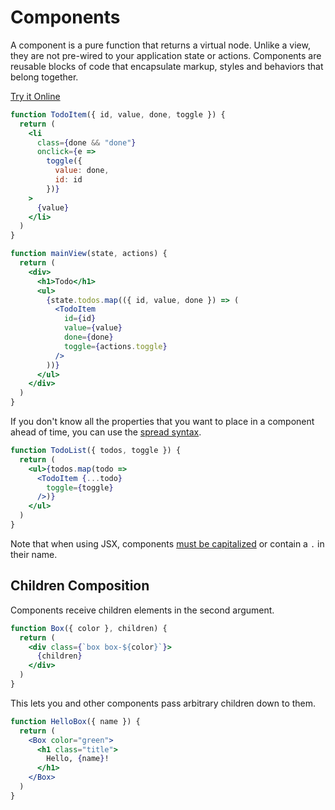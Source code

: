 # Components

A component is a pure function that returns a virtual node. Unlike a view, they are not pre-wired to your application state or actions. Components are reusable blocks of code that encapsulate markup, styles and behaviors that belong together.

[Try it Online](https://codepen.io/hyperapp/pen/zNxRLy)

```jsx
function TodoItem({ id, value, done, toggle }) {
  return (
    <li
      class={done && "done"}
      onclick={e =>
        toggle({
          value: done,
          id: id
        })}
    >
      {value}
    </li>
  )
}

function mainView(state, actions) {
  return (
    <div>
      <h1>Todo</h1>
      <ul>
        {state.todos.map(({ id, value, done }) => (
          <TodoItem
            id={id}
            value={value}
            done={done}
            toggle={actions.toggle}
          />
        ))}
      </ul>
    </div>
  )
}
```

If you don't know all the properties that you want to place in a component ahead of time, you can use the [spread syntax](https://developer.mozilla.org/en-US/docs/Web/JavaScript/Reference/Operators/Spread_operator).

```jsx
function TodoList({ todos, toggle }) {
  return (
    <ul>{todos.map(todo =>
      <TodoItem {...todo}
        toggle={toggle}
      />)}
    </ul>
  )
}
```

Note that when using JSX, components [must be capitalized](https://facebook.github.io/react/docs/jsx-in-depth.html#user-defined-components-must-be-capitalized) or contain a `.` in their name.

## Children Composition

Components receive children elements in the second argument.

```jsx
function Box({ color }, children) {
  return (
    <div class={`box box-${color}`}>
      {children}
    </div>
  )
}
```

This lets you and other components pass arbitrary children down to them.

```jsx
function HelloBox({ name }) {
  return (
    <Box color="green">
      <h1 class="title">
        Hello, {name}!
      </h1>
    </Box>
  )
}
```
